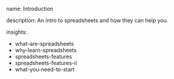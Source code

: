 name: Introduction

description: An intro to spreadsheets and how they can help you.

insights:
  - what-are-spreadsheets
  - why-learn-spreadsheets
  - spreadsheets-features
  - spreadsheets-features-ii
  - what-you-need-to-start

